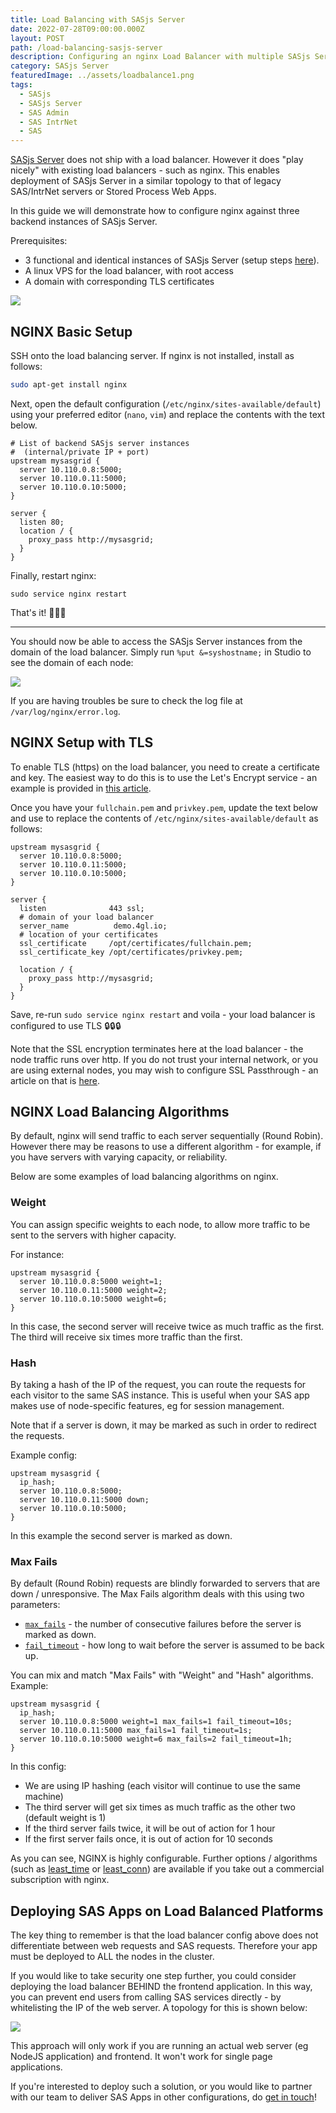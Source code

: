 ```yaml
---
title: Load Balancing with SASjs Server
date: 2022-07-28T09:00:00.000Z
layout: POST
path: /load-balancing-sasjs-server
description: Configuring an nginx Load Balancer with multiple SASjs Server Instances
category: SASjs Server
featuredImage: ../assets/loadbalance1.png
tags:
  - SASjs
  - SASjs Server
  - SAS Admin
  - SAS IntrNet
  - SAS
---
```


[SASjs Server](https://server.sasjs.io) does not ship with a load balancer.  However it does "play nicely" with existing load balancers - such as nginx.  This enables deployment of SASjs Server in a similar topology to that of legacy SAS/IntrNet servers or Stored Process Web Apps.

In this guide we will demonstrate how to configure nginx against three backend instances of SASjs Server.

Prerequisites:

* 3 functional and identical instances of SASjs Server (setup steps [here](/sasjs-server-on-vps)).
* A linux VPS for the load balancer, with root access
* A domain with corresponding TLS certificates

![](../assets/loadbalance1.png)


## NGINX Basic Setup

SSH onto the load balancing server.  If nginx is not installed, install as follows:

```bash
sudo apt-get install nginx
```

Next, open the default configuration (`/etc/nginx/sites-available/default`) using your preferred editor (`nano`, `vim`) and replace the contents with the text below.

```
# List of backend SASjs server instances
#  (internal/private IP + port)
upstream mysasgrid {
  server 10.110.0.8:5000;
  server 10.110.0.11:5000;
  server 10.110.0.10:5000;
}

server {
  listen 80;
  location / {
    proxy_pass http://mysasgrid;
  }
}
```

Finally, restart nginx:

```
sudo service nginx restart
```

That's it! 🚀🚀🚀

<hr/>

You should now be able to access the SASjs Server instances from the domain of the load balancer.  Simply run `%put &=syshostname;` in Studio to see the domain of each node:

![](../assets/loadbalance.gif)


If you are having troubles be sure to check the log file at `/var/log/nginx/error.log`.


## NGINX Setup with TLS

To enable TLS (https) on the load balancer, you need to create a certificate and key.  The easiest way to do this is to use the Let's Encrypt service - an example is provided in [this article](/sasjs-server-on-vps).

Once you have your `fullchain.pem` and `privkey.pem`, update the text below and use to replace the contents of `/etc/nginx/sites-available/default` as follows:

```
upstream mysasgrid {
  server 10.110.0.8:5000;
  server 10.110.0.11:5000;
  server 10.110.0.10:5000;
}

server {
  listen              443 ssl;
  # domain of your load balancer
  server_name          demo.4gl.io;
  # location of your certificates
  ssl_certificate     /opt/certificates/fullchain.pem;
  ssl_certificate_key /opt/certificates/privkey.pem;

  location / {
    proxy_pass http://mysasgrid;
  }
}
```

Save, re-run `sudo service nginx restart` and voila - your load balancer is configured to use TLS 🔒🔒🔒

Note that the SSL encryption terminates here at the load balancer - the node traffic runs over http. If you do not trust your internal network, or you are using external nodes, you may wish to configure SSL Passthrough - an article on that is [here](https://www.cyberciti.biz/faq/configure-nginx-ssltls-passthru-with-tcp-load-balancing/).


## NGINX Load Balancing Algorithms

By default, nginx will send traffic to each server sequentially (Round Robin).  However there may be reasons to use a different algorithm - for example, if you have servers with varying capacity, or reliability.

Below are some examples of load balancing algorithms on nginx.

### Weight

You can assign specific weights to each node, to allow more traffic to be sent to the servers with higher capacity.

For instance:

```
upstream mysasgrid {
  server 10.110.0.8:5000 weight=1;
  server 10.110.0.11:5000 weight=2;
  server 10.110.0.10:5000 weight=6;
}
```

In this case, the second server will receive twice as much traffic as the first.  The third will receive six times more traffic than the first.

### Hash

By taking a hash of the IP of the request, you can route the requests for each visitor to the same SAS instance.  This is useful when your SAS app makes use of node-specific features, eg for session management.

Note that if a server is down, it may be marked as such in order to redirect the requests.

Example config:

```
upstream mysasgrid {
  ip_hash;
  server 10.110.0.8:5000;
  server 10.110.0.11:5000 down;
  server 10.110.0.10:5000;
}
```

In this example the second server is marked as down.


### Max Fails

By default (Round Robin) requests are blindly forwarded to servers that are down / unresponsive.  The Max Fails algorithm deals with this using two parameters:

* [`max_fails`](https://nginx.org/en/docs/http/ngx_http_upstream_module.html#max_fails) - the number of consecutive failures before the server is marked as down.
* [`fail_timeout`](https://nginx.org/en/docs/http/ngx_http_upstream_module.html#fail_timeout) - how long to wait before the server is assumed to be back up.

You can mix and match "Max Fails" with "Weight" and "Hash" algorithms.  Example:

```
upstream mysasgrid {
  ip_hash;
  server 10.110.0.8:5000 weight=1 max_fails=1 fail_timeout=10s;
  server 10.110.0.11:5000 max_fails=1 fail_timeout=1s;
  server 10.110.0.10:5000 weight=6 max_fails=2 fail_timeout=1h;
}
```

In this config:

* We are using IP hashing (each visitor will continue to use the same machine)
* The third server will get six times as much traffic as the other two (default weight is 1)
* If the third server fails twice, it will be out of action for 1 hour
* If the first server fails once, it is out of action for 10 seconds


As you can see, NGINX is highly configurable.  Further options / algorithms (such as [least_time](https://nginx.org/en/docs/http/ngx_http_upstream_module.html#least_time) or [least_conn](https://nginx.org/en/docs/http/ngx_http_upstream_module.html#least_conn)) are available if you take out a commercial subscription with nginx.

## Deploying SAS Apps on Load Balanced Platforms

The key thing to remember is that the load balancer config above does not differentiate between web requests and SAS requests.  Therefore your app must be deployed to ALL the nodes in the cluster.

If you would like to take security one step further, you could consider deploying the load balancer BEHIND the frontend application.  In this way, you can prevent end users from calling SAS services directly - by whitelisting the IP of the web server.  A topology for this is shown below:

![](../assets/loadbalance2.png)

This approach will only work if you are running an actual web server (eg NodeJS application) and frontend.  It won't work for single page applications.

If you're interested to deploy such a solution, or you would like to partner with our team to deliver SAS Apps in other configurations, do [get in touch](/contact/)!
